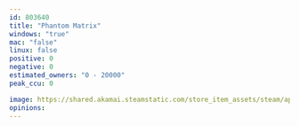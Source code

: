```yaml
---
id: 803640
title: "Phantom Matrix"
windows: "true"
mac: "false"
linux: false
positive: 0
negative: 0
estimated_owners: "0 - 20000"
peak_ccu: 0

image: https://shared.akamai.steamstatic.com/store_item_assets/steam/apps/803640/header.jpg?t=1690301400
opinions:
---
```

